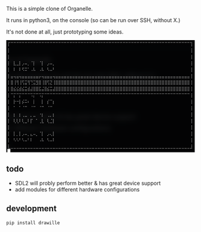 This is a simple clone of Organelle.

It runs in python3, on the console (so can be run over SSH, without X.)

It's not done at all, just prototyping some ideas.

![screenshot](./screenshot.png)

## todo

- SDL2 will probly perform better & has great device support
- add modules for different hardware configurations

## development

```
pip install drawille
```